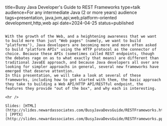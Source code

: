 title=Busy Java Developer's Guide to REST Frameworks
type=talk
audience=For any intermediate Java (2 or more years) audience
tags=presentation, java,jvm,api,web,platform-oriented development,http,web api
date=2024-04-25
status=published
~~~~~~

With the growth of the Web, and a heightening awareness that we want to build more than just "Web pages" (namely, we want to build "platforms"), Java developers are becoming more and more often asked to build "platform APIs" using the HTTP protocol as the connector of choice. Because these APIs (sometimes called REST endpoints, though the debates rage on as to what exactly that means) are different than traditional JavaEE approach, and because Java developers all over are looking for simpler approachs in general, several new frameworks have emerged that deserve attention.
In this presentation, we will take a look at several of these frameworks, including how to get started with them, the basic approach they take to building a Web API/HTTP API/RESTful endpoint, the features they provide "out of the box", and why each is interesting.
    
<hr />

Slides: [HTML](http://slides.newardassociates.com/BusyJavaDevsGuide/RESTFrameworks.html) | [PPTX](http://slides.newardassociates.com/BusyJavaDevsGuide/RESTFrameworks.pptx)
